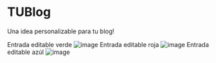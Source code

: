 # TUBlog
Una idea personalizable para tu blog!

Entrada editable verde
![image](https://user-images.githubusercontent.com/48034536/116795436-a4b5de80-aa9a-11eb-8f72-1a62b81b1c68.png)
Entrada editable roja
![image](https://user-images.githubusercontent.com/48034536/116795443-b5665480-aa9a-11eb-9927-80cffd975da3.png)
Entrada editable azúl
![image](https://user-images.githubusercontent.com/48034536/116795451-c31bda00-aa9a-11eb-90ae-fc1991d21caa.png)


